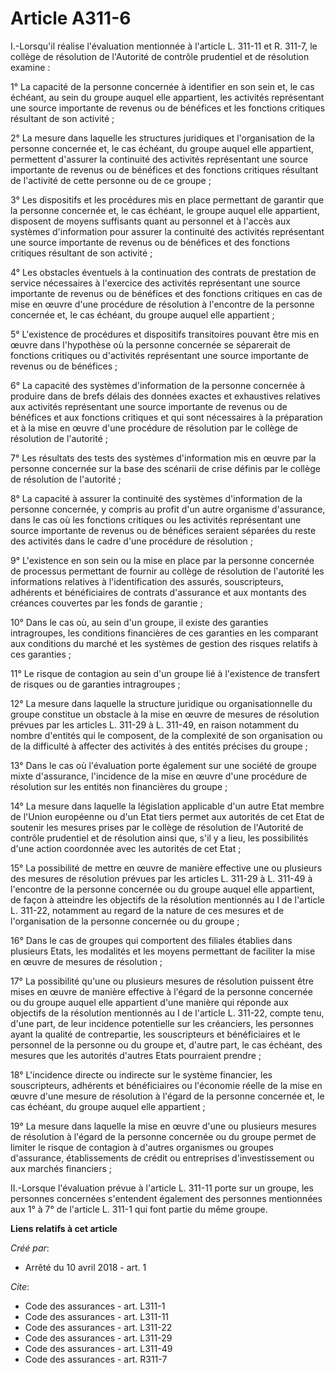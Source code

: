 # Article A311-6

I.-Lorsqu'il réalise l'évaluation mentionnée à l'article L. 311-11 et R. 311-7, le collège de résolution de l'Autorité de
contrôle prudentiel et de résolution examine : 

1° La capacité de la personne concernée à identifier en son sein et, le cas échéant, au sein du groupe auquel elle
appartient, les activités représentant une source importante de revenus ou de bénéfices et les fonctions critiques résultant
de son activité ; 

2° La mesure dans laquelle les structures juridiques et l'organisation de la personne concernée et, le cas échéant, du groupe
auquel elle appartient, permettent d'assurer la continuité des activités représentant une source importante de revenus ou de
bénéfices et des fonctions critiques résultant de l'activité de cette personne ou de ce groupe ; 

3° Les dispositifs et les procédures mis en place permettant de garantir que la personne concernée et, le cas échéant, le
groupe auquel elle appartient, disposent de moyens suffisants quant au personnel et à l'accès aux systèmes d'information pour
assurer la continuité des activités représentant une source importante de revenus ou de bénéfices et des fonctions critiques
résultant de son activité ; 

4° Les obstacles éventuels à la continuation des contrats de prestation de service nécessaires à l'exercice des activités
représentant une source importante de revenus ou de bénéfices et des fonctions critiques en cas de mise en œuvre d'une
procédure de résolution à l'encontre de la personne concernée et, le cas échéant, du groupe auquel elle appartient ; 

5° L'existence de procédures et dispositifs transitoires pouvant être mis en œuvre dans l'hypothèse où la personne concernée
se séparerait de fonctions critiques ou d'activités représentant une source importante de revenus ou de bénéfices ; 

6° La capacité des systèmes d'information de la personne concernée à produire dans de brefs délais des données exactes et
exhaustives relatives aux activités représentant une source importante de revenus ou de bénéfices et aux fonctions critiques
et qui sont nécessaires à la préparation et à la mise en œuvre d'une procédure de résolution par le collège de résolution de
l'autorité ; 

7° Les résultats des tests des systèmes d'information mis en œuvre par la personne concernée sur la base des scénarii de
crise définis par le collège de résolution de l'autorité ; 

8° La capacité à assurer la continuité des systèmes d'information de la personne concernée, y compris au profit d'un autre
organisme d'assurance, dans le cas où les fonctions critiques ou les activités représentant une source importante de revenus
ou de bénéfices seraient séparées du reste des activités dans le cadre d'une procédure de résolution ; 

9° L'existence en son sein ou la mise en place par la personne concernée de processus permettant de fournir au collège de
résolution de l'autorité les informations relatives à l'identification des assurés, souscripteurs, adhérents et bénéficiaires
de contrats d'assurance et aux montants des créances couvertes par les fonds de garantie ; 

10° Dans le cas où, au sein d'un groupe, il existe des garanties intragroupes, les conditions financières de ces garanties en
les comparant aux conditions du marché et les systèmes de gestion des risques relatifs à ces garanties ; 

11° Le risque de contagion au sein d'un groupe lié à l'existence de transfert de risques ou de garanties intragroupes ; 

12° La mesure dans laquelle la structure juridique ou organisationnelle du groupe constitue un obstacle à la mise en œuvre de
mesures de résolution prévues par les articles L. 311-29 à L. 311-49, en raison notamment du nombre d'entités qui le
composent, de la complexité de son organisation ou de la difficulté à affecter des activités à des entités précises du
groupe ; 

13° Dans le cas où l'évaluation porte également sur une société de groupe mixte d'assurance, l'incidence de la mise en œuvre
d'une procédure de résolution sur les entités non financières du groupe ; 

14° La mesure dans laquelle la législation applicable d'un autre Etat membre de l'Union européenne ou d'un Etat tiers permet
aux autorités de cet Etat de soutenir les mesures prises par le collège de résolution de l'Autorité de contrôle prudentiel et
de résolution ainsi que, s'il y a lieu, les possibilités d'une action coordonnée avec les autorités de cet Etat ; 

15° La possibilité de mettre en œuvre de manière effective une ou plusieurs des mesures de résolution prévues par les
articles L. 311-29 à L. 311-49 à l'encontre de la personne concernée ou du groupe auquel elle appartient, de façon à
atteindre les objectifs de la résolution mentionnés au I de l'article L. 311-22, notamment au regard de la nature de ces
mesures et de l'organisation de la personne concernée ou du groupe ; 

16° Dans le cas de groupes qui comportent des filiales établies dans plusieurs Etats, les modalités et les moyens permettant
de faciliter la mise en œuvre de mesures de résolution ; 

17° La possibilité qu'une ou plusieurs mesures de résolution puissent être mises en œuvre de manière effective à l'égard de
la personne concernée ou du groupe auquel elle appartient d'une manière qui réponde aux objectifs de la résolution mentionnés
au I de l'article L. 311-22, compte tenu, d'une part, de leur incidence potentielle sur les créanciers, les personnes ayant
la qualité de contrepartie, les souscripteurs et bénéficiaires et le personnel de la personne ou du groupe et, d'autre part,
le cas échéant, des mesures que les autorités d'autres Etats pourraient prendre ; 

18° L'incidence directe ou indirecte sur le système financier, les souscripteurs, adhérents et bénéficiaires ou l'économie
réelle de la mise en œuvre d'une mesure de résolution à l'égard de la personne concernée et, le cas échéant, du groupe auquel
elle appartient ; 

19° La mesure dans laquelle la mise en œuvre d'une ou plusieurs mesures de résolution à l'égard de la personne concernée ou
du groupe permet de limiter le risque de contagion à d'autres organismes ou groupes d'assurance, établissements de crédit ou
entreprises d'investissement ou aux marchés financiers ; 

II.-Lorsque l'évaluation prévue à l'article L. 311-11 porte sur un groupe, les personnes concernées s'entendent également des
personnes mentionnées aux 1° à 7° de l'article L. 311-1 qui font partie du même groupe.

**Liens relatifs à cet article**

_Créé par_:

  - Arrêté du 10 avril 2018 - art. 1

_Cite_:

  - Code des assurances - art. L311-1
  - Code des assurances - art. L311-11
  - Code des assurances - art. L311-22
  - Code des assurances - art. L311-29
  - Code des assurances - art. L311-49
  - Code des assurances - art. R311-7
